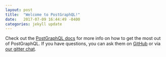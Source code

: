```yaml
---
layout: post
title:  "Welcome to PostGraphQL!"
date:   2017-07-09 16:44:49 -0400
categories: jekyll update
---
```


Check out the [PostGraphQL docs][postgraphql-docs] for more info on how to get the most out of PostGraphQL. If you have questions, you can ask them on [GitHub][postgraphql-gh] or via [our gitter chat](https://gitter.im/calebmer/postgraphql).

[postgraphql-docs]: https://postgraphql.github.io/docs
[postgraphql-gh]:   https://github.com/postgraphql/postgraphql
